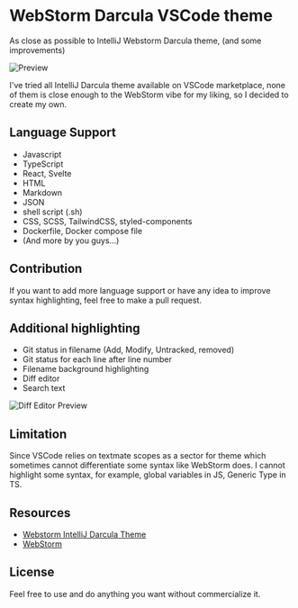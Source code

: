 # WebStorm Darcula VSCode theme
As close as possible to IntelliJ Webstorm Darcula theme, (and some improvements)

![Preview](https://raw.githubusercontent.com/imekachi/webstorm-darcula/master/images/preview.png)

I've tried all IntelliJ Darcula theme available on VSCode marketplace, none of them is close enough to the WebStorm vibe for my liking, so I decided to create my own.

## Language Support
- Javascript
- TypeScript
- React, Svelte
- HTML
- Markdown
- JSON
- shell script (.sh)
- CSS, SCSS, TailwindCSS, styled-components
- Dockerfile, Docker compose file
- (And more by you guys...)

## Contribution
If you want to add more language support or have any idea to improve syntax highlighting, feel free to make a pull request.

## Additional highlighting
- Git status in filename (Add, Modify, Untracked, removed)
- Git status for each line after line number
- Filename background highlighting
- Diff editor
- Search text

![Diff Editor Preview](https://raw.githubusercontent.com/imekachi/webstorm-darcula/master/images/preview-diff.png)

## Limitation
Since VSCode relies on textmate scopes as a sector for theme which sometimes cannot differentiate some syntax like WebStorm does. I cannot highlight some syntax, for example, global variables in JS, Generic Type in TS.

## Resources
- [Webstorm IntelliJ Darcula Theme](https://marketplace.visualstudio.com/items?itemName=xr0master.webstorm-intellij-darcula-theme)
- [WebStorm](https://www.jetbrains.com/webstorm/)

## License
Feel free to use and do anything you want without commercialize it.

